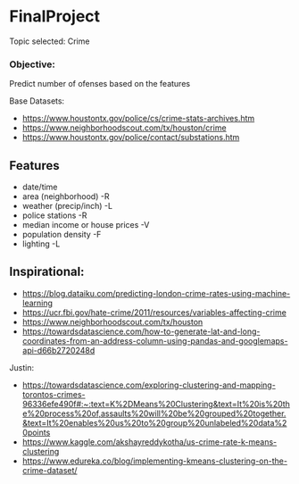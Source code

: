 # FinalProject

Topic selected:
Crime

### Objective:
Predict number of ofenses based on the features

Base Datasets: 
- https://www.houstontx.gov/police/cs/crime-stats-archives.htm
- https://www.neighborhoodscout.com/tx/houston/crime
- https://www.houstontx.gov/police/contact/substations.htm

## Features

 - date/time 
 - area (neighborhood) -R
 - weather (precip/inch) -L
 - police stations -R
 - median income or house prices -V
 - population density -F
 - lighting -L
 


## Inspirational:

 - https://blog.dataiku.com/predicting-london-crime-rates-using-machine-learning
 - https://ucr.fbi.gov/hate-crime/2011/resources/variables-affecting-crime
 - https://www.neighborhoodscout.com/tx/houston
 - https://towardsdatascience.com/how-to-generate-lat-and-long-coordinates-from-an-address-column-using-pandas-and-googlemaps-api-d66b2720248d
 
 Justin:
 - https://towardsdatascience.com/exploring-clustering-and-mapping-torontos-crimes-96336efe490f#:~:text=K%2DMeans%20Clustering&text=It%20is%20the%20process%20of,assaults%20will%20be%20grouped%20together.&text=It%20enables%20us%20to%20group%20unlabeled%20data%20points
 - https://www.kaggle.com/akshayreddykotha/us-crime-rate-k-means-clustering
 - https://www.edureka.co/blog/implementing-kmeans-clustering-on-the-crime-dataset/
